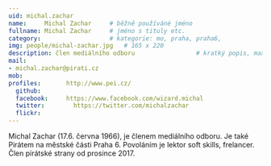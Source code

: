 ```yaml
---
uid: michal.zachar
name:     Michal Zachar  	# běžně používáné jméno
fullname: Michal Zachar  	# jméno s tituly etc.
category:                 	# kategorie: mo, praha, praha6, 
img: people/michal-zachar.jpg   # 165 x 220
description: člen mediálního odboru             	# kratký popis, max 160 znaků
mail:
- michal.zachar@pirati.cz
mob:			  
profiles:       http://www.pei.cz/
  github:       
  facebook:     https://www.facebook.com/wizard.michal
  twitter: 		  https://twitter.com/michalzachar
  flickr:		  
---
```


Michal Zachar (17.6. června 1966), je členem mediálního odboru. Je také Pirátem na městské části Praha 6. Povoláním je lektor soft skills, frelancer. Člen pirátské strany od prosince 2017.  
